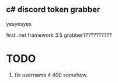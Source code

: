 ## c# discord token grabber
yesyesyes

first .net framework 3.5 grabber???????????

<!--
nvm it detected
# PLEASE UPLOADED THIS TO `antiscan.me` IF YOU WANT TO AV CHECK OR ELSE UR GAY
-->

# TODO
1. fix username it 400 somehow.

